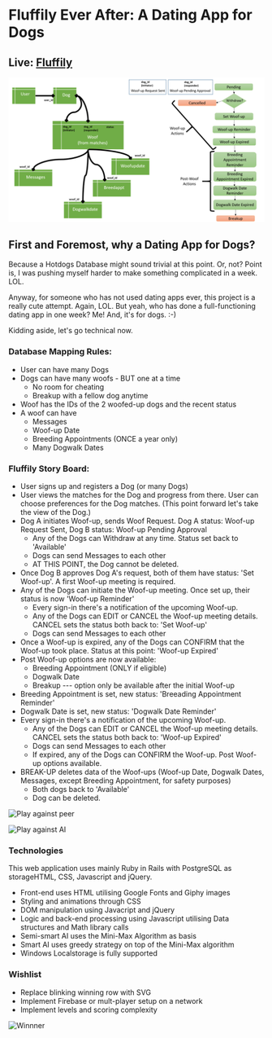 Fluffily Ever After: A Dating App for Dogs
============

Live: [Fluffily](https://fluffily.herokuapp.com/)
------------

![Fluffily DB](Fluffily.png "Fluffily Database Mapping")

First and Foremost, why a Dating App for Dogs?
------------

Because a Hotdogs Database might sound trivial at this point. Or, not? Point is, I was pushing myself harder to make something complicated in a week. LOL.

Anyway, for someone who has not used dating apps ever, this project is a really cute attempt. Again, LOL. But yeah, who has done a full-functioning dating app in one week? Me! And, it's for dogs. :-) 

Kidding aside, let's go technical now.

### Database Mapping Rules: ###

  * User can have many Dogs
  * Dogs can have many woofs - BUT one at a time
    * No room for cheating
    * Breakup with a fellow dog anytime
  * Woof has the IDs of the 2 woofed-up dogs and the recent status
  * A woof can have
    * Messages
    * Woof-up Date
    * Breeding Appointments (ONCE a year only)
    * Many Dogwalk Dates

### Fluffily Story Board: ###

  * User signs up and registers a Dog (or many Dogs)
  * User views the matches for the Dog and progress from there. User can choose preferences for the Dog matches.
  (This point forward let's take the view of the Dog.)
  * Dog A initiates Woof-up, sends Woof Request. Dog A status: Woof-up Request Sent, Dog B status: Woof-up Pending Approval
    * Any of the Dogs can Withdraw at any time. Status set back to 'Available'
    * Dogs can send Messages to each other
    * AT THIS POINT, the Dog cannot be deleted. 
  * Once Dog B approves Dog A's request, both of them have status: 'Set Woof-up'. A first Woof-up meeting is required.
  * Any of the Dogs can initiate the Woof-up meeting. Once set up, their status is now 'Woof-up Reminder'
    * Every sign-in there's a notification of the upcoming Woof-up.
    * Any of the Dogs can EDIT or CANCEL the Woof-up meeting details. CANCEL sets the status both back to: 'Set Woof-up' 
    * Dogs can send Messages to each other
  * Once a Woof-up is expired, any of the Dogs can CONFIRM that the Woof-up took place. Status at this point: 'Woof-up Expired'
  * Post Woof-up options are now available:
    * Breeding Appointment (ONLY if eligible)
    * Dogwalk Date
    * Breakup --- option only be available after the initial Woof-up
  * Breeding Appointment is set, new status: 'Breeading Appointment Reminder'
  * Dogwalk Date is set, new status: 'Dogwalk Date Reminder'
  * Every sign-in there's a notification of the upcoming Woof-up.
    * Any of the Dogs can EDIT or CANCEL the Woof-up meeting details. CANCEL sets the status both back to: 'Woof-up Expired' 
    * Dogs can send Messages to each other
    * If expired, any of the Dogs can CONFIRM the Woof-up. Post Woof-up options available.
  * BREAK-UP deletes data of the Woof-ups (Woof-up Date, Dogwalk Dates, Messages, except Breeding Appointment, for safety purposes)
    * Both dogs back to 'Available'
    * Dog can be deleted.

![Play against peer](peerplay.png "Play against peer")

![Play against AI](playagainstAI.png "Play against AI")

### Technologies ###

This web application uses mainly Ruby in Rails with PostgreSQL as storageHTML, CSS, Javascript and jQuery. 

  * Front-end uses HTML utilising Google Fonts and Giphy images
  * Styling and animations through CSS
  * DOM manipulation using Javacript and jQuery
  * Logic and back-end processing using Javascript utilising Data structures and Math library calls
  * Semi-smart AI uses the Mini-Max Algorithm as basis
  * Smart AI uses greedy strategy on top of the Mini-Max algorithm
  * Windows Localstorage is fully supported
  
### Wishlist ###

  * Replace blinking winning row with SVG
  * Implement Firebase or mult-player setup on a network
  * Implement levels and scoring complexity

![Winnner](winner.png "When player wins a round")
